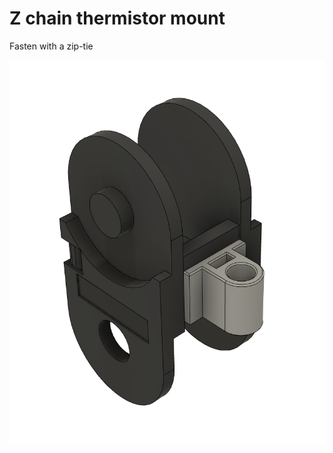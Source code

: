 # Z chain thermistor mount

Fasten with a zip-tie

![Z chain thermistor mount](./Z_chain_thermistor_mount.png "Z chain thermistor mount")